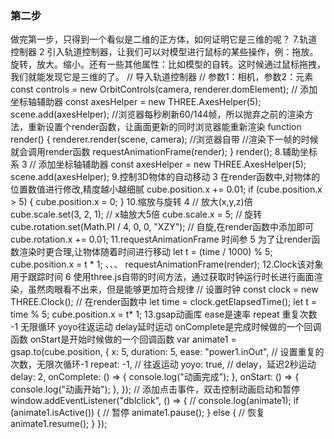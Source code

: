 ### 第二步
做完第一步，只得到一个看似是二维的正方体，如何证明它是三维的呢？
7.轨道控制器 2
引入轨道控制器，让我们可以对模型进行鼠标的某些操作，例：拖放。旋转，放大。缩小。还有一些其他属性：比如模型的自转。这时候通过鼠标拖拽，我们就能发现它是三维的了。
// 导入轨道控制器
// 参数1：相机，参数2：元素
const controls = new OrbitControls(camera, renderer.domElement);
// 添加坐标轴辅助器
const axesHelper = new THREE.AxesHelper(5);
scene.add(axesHelper);
//浏览器每秒刷新60/144帧，所以抛弃之前的渲染方法，重新设置个render函数，让画面更新的同时浏览器能重新渲染
function render() {
  renderer.render(scene, camera);
  //浏览器自带
  //渲染下一帧的时候就会调用render函数
  requestAnimationFrame(render);
}
render();
8.辅助坐标系 3
// 添加坐标轴辅助器
const axesHelper = new THREE.AxesHelper(5);
scene.add(axesHelper);
9.控制3D物体的自动移动 3
在render函数中,对物体的位置数值进行修改,精度越小越细腻
cube.position.x += 0.01;
  if (cube.position.x > 5) {
    cube.position.x = 0;
  }
10.缩放与旋转 4
// 放大(x,y,z)倍
cube.scale.set(3, 2, 1);
// x轴放大5倍
cube.scale.x = 5;
// 旋转
cube.rotation.set(Math.PI / 4, 0, 0, "XZY");
// 自旋,在render函数中添加即可
cube.rotation.x += 0.01;
11.requestAnimationFrame 时间参  5
为了让render函数渲染时更合理,让物体随着时间进行移动
let t = (time / 1000) % 5;
cube.position.x = t * 1;
、、、
requestAnimationFrame(render);
12.Clock该对象用于跟踪时间  6
使用three.js自带的时间方法，通过获取时钟运行时长进行画面渲染，虽然肉眼看不出来，但是能够更加符合规律
// 设置时钟
const clock = new THREE.Clock();
// 在render函数中
let time = clock.getElapsedTime();
let t = time % 5;
cube.position.x = t* 1;
13.gsap动画库
ease是速率
repeat 重复次数 -1 无限循环
yoyo往返运动
delay延时运动
onComplete是完成时候做的一个回调函数
onStart是开始时候做的一个回调函数
var animate1 = gsap.to(cube.position, {
  x: 5,
  duration: 5,
  ease: "power1.inOut",
  //   设置重复的次数，无限次循环-1
  repeat: -1,
  //   往返运动
  yoyo: true,
  //   delay，延迟2秒运动
  delay: 2,
  onComplete: () => {
    console.log("动画完成");
  },
  onStart: () => {
    console.log("动画开始");
  },
});
// 添加点击事件，双击控制动画启动和暂停
window.addEventListener("dblclick", () => {
  //   console.log(animate1);
  if (animate1.isActive()) {
    //   暂停
    animate1.pause();
  } else {
    //   恢复
    animate1.resume();
  }
});



